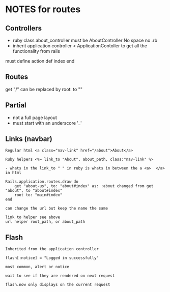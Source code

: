 # NOTES for routes

## Controllers
 *  ruby class about_controller must be AboutController No space no .rb
 *  inherit application controller < ApplicationContoller to get all the functionality from rails

 must define action 
  def index
  end

## Routes

get "/" can be replaced by root: to ""


## Partial
 - not a full page layout
 - must start with an underscore '_'

## Links (navbar)

    Regular html <a class="nav-link" href="/about">About</a>

    Ruby helpers <%= link_to "About", about_path, class:"nav-link" %>

    - whats in the link_to " " in ruby is whats in between the a <a>  </a> in html

    Rails.application.routes.draw do
        get "about-us", to: "about#index" as: :about changed from get "about", to "about#index"
        root to: "main#index"
    end

    can change the url but keep the name the same

    link to helper see above
    url helper root_path, or about_path

## Flash
    Inherited from the application controller
    
    flash[:notice] = "Logged in successfully"

    most common, alert or notice

    wait to see if they are rendered on next request
    
    flash.now only displays on the current request